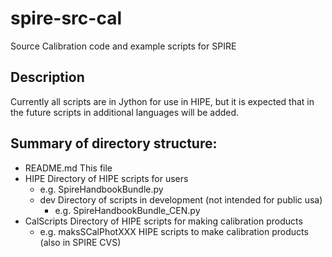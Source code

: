 spire-src-cal
==================

Source Calibration code and example scripts for SPIRE

Description
-----------
Currently all scripts are in Jython for use in HIPE, but it is expected that
in the future scripts in additional languages will be added.

Summary of directory structure:
-------------------------------
 + README.md				This file
 + HIPE					Directory of HIPE scripts for users
   - e.g. SpireHandbookBundle.py
   + dev					Directory of scripts in development (not intended for public usa)
     - e.g. SpireHandbookBundle_CEN.py
 + CalScripts				Directory of HIPE scripts for making calibration products
   - e.g. maksSCalPhotXXX			HIPE scripts to make calibration products (also in SPIRE CVS)

